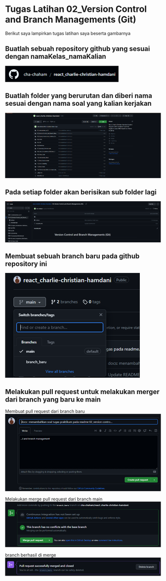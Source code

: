 # Tugas Latihan 02_Version Control and Branch Managements (Git)

Berikut saya lampirkan tugas latihan saya beserta gambarnya

## Buatlah sebuah repository github yang sesuai dengan namaKelas_namaKalian
![Gambar Latihan 1](https://github.com/cha-chaham/react_charlie-christian-hamdani/blob/8991713fbfafd9f9ecc99ee191b350240dc30b09/02_Version%20Control_and_Branch_Managements_(Git)/screenshots/02_Version%20Control%20and%20Branch%20Managements%20Git_Latihan%2001.png "Gambar Latihan 1")

## Buatlah folder yang berurutan dan diberi nama sesuai dengan nama soal yang kalian kerjakan
![Gambar Latihan 2](https://github.com/cha-chaham/react_charlie-christian-hamdani/blob/8991713fbfafd9f9ecc99ee191b350240dc30b09/02_Version%20Control_and_Branch_Managements_(Git)/screenshots/02_Version%20Control%20and%20Branch%20Managements%20Git_Latihan%2002.png "Gambar Latihan 2")

## Pada setiap folder akan berisikan sub folder lagi
![Gambar Latihan 3](https://github.com/cha-chaham/react_charlie-christian-hamdani/blob/8991713fbfafd9f9ecc99ee191b350240dc30b09/02_Version%20Control_and_Branch_Managements_(Git)/screenshots/02_Version%20Control%20and%20Branch%20Managements%20Git_Latihan%2003.png "Gambar Latihan 3")

## Membuat sebuah branch baru pada github repository ini
![Gambar Latihan 4](https://github.com/cha-chaham/react_charlie-christian-hamdani/blob/21d5c1ec7e9b77d3f47eab2bd3fbfb4e9b34def6/02_Version%20Control_and_Branch_Managements_(Git)/screenshots/02_Version%20Control%20and%20Branch%20Managements%20Git_Latihan%2004.png "Gambar Latihan 4")

## Melakukan pull request untuk melakukan merger dari branch yang baru ke main
Membuat pull request dari branch baru
![Gambar Latihan 5](https://github.com/cha-chaham/react_charlie-christian-hamdani/blob/21d5c1ec7e9b77d3f47eab2bd3fbfb4e9b34def6/02_Version%20Control_and_Branch_Managements_(Git)/screenshots/02_Version%20Control%20and%20Branch%20Managements%20Git_Latihan%2005.png "Gambar Latihan 5")

Melakukan merge pull request dari branch main
![Gambar Latihan 6](https://github.com/cha-chaham/react_charlie-christian-hamdani/blob/21d5c1ec7e9b77d3f47eab2bd3fbfb4e9b34def6/02_Version%20Control_and_Branch_Managements_(Git)/screenshots/02_Version%20Control%20and%20Branch%20Managements%20Git_Latihan%2006.png "Gambar Latihan 6")

branch berhasil di merge
![Gambar Latihan 7](https://github.com/cha-chaham/react_charlie-christian-hamdani/blob/21d5c1ec7e9b77d3f47eab2bd3fbfb4e9b34def6/02_Version%20Control_and_Branch_Managements_(Git)/screenshots/02_Version%20Control%20and%20Branch%20Managements%20Git_Latihan%2007.png "Gambar Latihan 7")